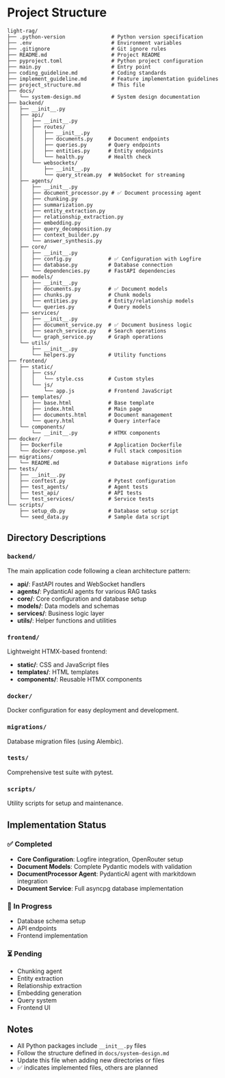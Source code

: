 # Project Structure

```
light-rag/
├── .python-version               # Python version specification
├── .env                          # Environment variables
├── .gitignore                    # Git ignore rules
├── README.md                     # Project README
├── pyproject.toml                # Python project configuration
├── main.py                       # Entry point
├── coding_guideline.md           # Coding standards
├── implement_guideline.md        # Feature implementation guidelines
├── project_structure.md          # This file
├── docs/
│   └── system-design.md          # System design documentation
├── backend/
│   ├── __init__.py
│   ├── api/
│   │   ├── __init__.py
│   │   ├── routes/
│   │   │   ├── __init__.py
│   │   │   ├── documents.py     # Document endpoints
│   │   │   ├── queries.py       # Query endpoints
│   │   │   ├── entities.py      # Entity endpoints
│   │   │   └── health.py        # Health check
│   │   └── websockets/
│   │       ├── __init__.py
│   │       └── query_stream.py  # WebSocket for streaming
│   ├── agents/
│   │   ├── __init__.py
│   │   ├── document_processor.py # ✅ Document processing agent
│   │   ├── chunking.py
│   │   ├── summarization.py
│   │   ├── entity_extraction.py
│   │   ├── relationship_extraction.py
│   │   ├── embedding.py
│   │   ├── query_decomposition.py
│   │   ├── context_builder.py
│   │   └── answer_synthesis.py
│   ├── core/
│   │   ├── __init__.py
│   │   ├── config.py            # ✅ Configuration with Logfire
│   │   ├── database.py          # Database connection
│   │   └── dependencies.py      # FastAPI dependencies
│   ├── models/
│   │   ├── __init__.py
│   │   ├── documents.py         # ✅ Document models
│   │   ├── chunks.py            # Chunk models
│   │   ├── entities.py          # Entity/relationship models
│   │   └── queries.py           # Query models
│   ├── services/
│   │   ├── __init__.py
│   │   ├── document_service.py  # ✅ Document business logic
│   │   ├── search_service.py    # Search operations
│   │   └── graph_service.py     # Graph operations
│   └── utils/
│       ├── __init__.py
│       └── helpers.py           # Utility functions
├── frontend/
│   ├── static/
│   │   ├── css/
│   │   │   └── style.css        # Custom styles
│   │   └── js/
│   │       └── app.js           # Frontend JavaScript
│   ├── templates/
│   │   ├── base.html            # Base template
│   │   ├── index.html           # Main page
│   │   ├── documents.html       # Document management
│   │   └── query.html           # Query interface
│   └── components/
│       └── __init__.py          # HTMX components
├── docker/
│   ├── Dockerfile               # Application Dockerfile
│   └── docker-compose.yml       # Full stack composition
├── migrations/
│   └── README.md                # Database migrations info
├── tests/
│   ├── __init__.py
│   ├── conftest.py              # Pytest configuration
│   ├── test_agents/             # Agent tests
│   ├── test_api/                # API tests
│   └── test_services/           # Service tests
└── scripts/
    ├── setup_db.py              # Database setup script
    └── seed_data.py             # Sample data script
```

## Directory Descriptions


### `backend/`
The main application code following a clean architecture pattern:
- **api/**: FastAPI routes and WebSocket handlers
- **agents/**: PydanticAI agents for various RAG tasks
- **core/**: Core configuration and database setup
- **models/**: Data models and schemas
- **services/**: Business logic layer
- **utils/**: Helper functions and utilities

### `frontend/`
Lightweight HTMX-based frontend:
- **static/**: CSS and JavaScript files
- **templates/**: HTML templates
- **components/**: Reusable HTMX components

### `docker/`
Docker configuration for easy deployment and development.

### `migrations/`
Database migration files (using Alembic).

### `tests/`
Comprehensive test suite with pytest.

### `scripts/`
Utility scripts for setup and maintenance.

## Implementation Status

### ✅ Completed
- **Core Configuration**: Logfire integration, OpenRouter setup
- **Document Models**: Complete Pydantic models with validation
- **DocumentProcessor Agent**: PydanticAI agent with markitdown integration
- **Document Service**: Full asyncpg database implementation

### 🚧 In Progress
- Database schema setup
- API endpoints
- Frontend implementation

### ⏳ Pending
- Chunking agent
- Entity extraction
- Relationship extraction
- Embedding generation
- Query system
- Frontend UI

## Notes
- All Python packages include `__init__.py` files
- Follow the structure defined in `docs/system-design.md`
- Update this file when adding new directories or files
- ✅ indicates implemented files, others are planned